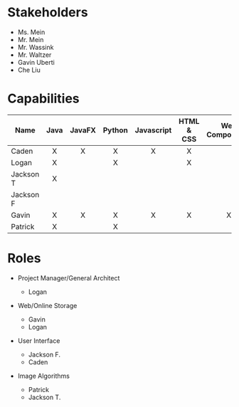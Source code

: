 Stakeholders
====
 - Ms. Mein
 - Mr. Mein
 - Mr. Wassink
 - Mr. Waltzer
 - Gavin Uberti
 - Che Liu

Capabilities
=====
|Name | Java | JavaFX | Python | Javascript | HTML & CSS | Web Components | Artist |
|-----|:----:|:------:|:------:|:----------:|:----------:|:--------------:|:------:|
|Caden|X|X|X|X|X| |
|Logan|X| |X| |X| |
|Jackson T|X| | | | | |X|
|Jackson F| | | | | | | |
|Gavin|X|X|X|X|X|X| |
|Patrick|X| | X| | | | |

 Roles
=====
- Project Manager/General Architect
  - Logan

- Web/Online Storage
  - Gavin
  - Logan

- User Interface
  - Jackson F.
  - Caden

- Image Algorithms
  - Patrick
  - Jackson T.
